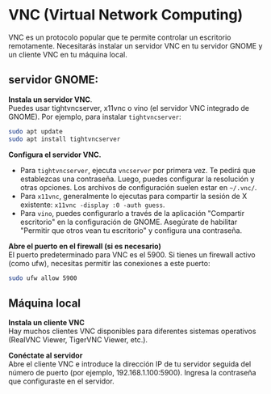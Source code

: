 # VNC (Virtual Network Computing)

VNC es un protocolo popular que te permite controlar un escritorio remotamente. Necesitarás instalar un servidor VNC en tu servidor GNOME y un cliente VNC en tu máquina local.

## servidor GNOME:

**Instala un servidor VNC**.  
Puedes usar tightvncserver, x11vnc o vino (el servidor VNC integrado de GNOME). Por ejemplo, para instalar `tightvncserver`:
```Bash
sudo apt update
sudo apt install tightvncserver
```
**Configura el servidor VNC.**
- Para `tightvncserver`, ejecuta `vncserver` por primera vez. Te pedirá que establezcas una contraseña. Luego, puedes configurar la resolución y otras opciones. Los archivos de configuración suelen estar en `~/.vnc/`.  
- Para `x11vnc`, generalmente lo ejecutas para compartir la sesión de X existente: `x11vnc -display :0 -auth guess`.
- Para `vino`, puedes configurarlo a través de la aplicación "Compartir escritorio" en la configuración de GNOME. Asegúrate de habilitar "Permitir que otros vean tu escritorio" y configura una contraseña.

**Abre el puerto en el firewall (si es necesario)**  
El puerto predeterminado para VNC es el 5900. Si tienes un firewall activo (como ufw), necesitas permitir las conexiones a este puerto:
```Bash
sudo ufw allow 5900
```
## Máquina local

**Instala un cliente VNC**  
Hay muchos clientes VNC disponibles para diferentes sistemas operativos (RealVNC Viewer, TigerVNC Viewer, etc.).  

**Conéctate al servidor**   
Abre el cliente VNC e introduce la dirección IP de tu servidor seguida del número de puerto (por ejemplo, 192.168.1.100:5900). Ingresa la contraseña que configuraste en el servidor.